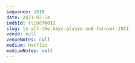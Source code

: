 ```yaml
---
sequence: 1018
date: 2021-02-14
imdbId: tt10676012
slug: to-all-the-boys-always-and-forever-2021
venue: null
venueNotes: null
medium: Netflix
mediumNotes: null
---
```

